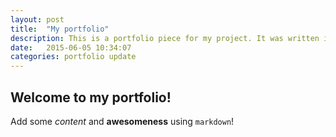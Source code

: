 ```yaml
---
layout: post
title:  "My portfolio"
description: This is a portfolio piece for my project. It was written in Jekyll.
date:   2015-06-05 10:34:07
categories: portfolio update
---
```


## Welcome to my portfolio!

Add some *content* and **awesomeness** using `markdown`!
